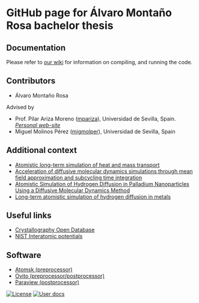 # GitHub page for Álvaro Montaño Rosa bachelor thesis

## Documentation

Please refer to [our wiki](https://github.com/migmolper/DMD/wiki) for information on compiling, and running the code. 

## Contributors 
* Álvaro Montaño Rosa

Advised by
* Prof. Pilar Ariza Moreno ([mpariza](https://github.com/mpariza)), Universidad de Sevilla, Spain. [*Personal web-site*](https://personal.us.es/mpariza/)
* Miguel Molinos Pérez ([migmolper](https://github.com/migmolper)), Universidad de Sevilla, Spain

## Additional context
- [Atomistic long-term simulation of heat and mass transport](https://www.sciencedirect.com/science/article/pii/S002250961400194X)
- [Acceleration of diffusive molecular dynamics simulations through mean field approximation and subcycling time integration](https://www.sciencedirect.com/science/article/pii/S0021999117306502)
- [Atomistic Simulation of Hydrogen Diffusion in Palladium Nanoparticles Using a Diffusive Molecular Dynamics Method](https://asmedigitalcollection.asme.org/IMECE/proceedings-abstract/IMECE2017/V009T12A026/261885)
- [Long-term atomistic simulation of hydrogen diffusion in metals](https://www.sciencedirect.com/science/article/pii/S0360319915001780)

## Useful links
* [Crystallography Open Database](http://www.crystallography.net/cod/search.html)
* [NIST Interatomic potentials](https://www.ctcms.nist.gov/potentials/)

## Software
* [Atomsk (preprocessor)](https://atomsk.univ-lille.fr)
* [Ovito (preprocessor/postprocessor)](https://www.ovito.org)
* [Paraview (postprocessor)](https://www.paraview.org)


[![License](https://img.shields.io/badge/license-MIT-blue.svg)](https://github.com/migmolper/DMD/blob/main/license.md)
[![User docs](https://img.shields.io/badge/user-docs-blue.svg)](https://github.com/migmolper/DMD/wiki)
<!---
[![CircleCI](https://circleci.com/gh/geomechanics/mpm.svg?style=svg)](https://circleci.com/gh/geomechanics/mpm)
[![codecov](https://codecov.io/gh/geomechanics/mpm/branch/master/graph/badge.svg)](https://codecov.io/gh/geomechanics/mpm)
[![](https://img.shields.io/github/issues-raw/geomechanics/mpm.svg)](https://github.com/geomechanics/mpm/issues)
[![Coverity](https://scan.coverity.com/projects/14389/badge.svg)](https://scan.coverity.com/projects/14389/badge.svg)
[![Language grade: C/C++](https://img.shields.io/lgtm/grade/cpp/g/cb-geo/mpm.svg?logo=lgtm&logoWidth=18)](https://lgtm.com/projects/g/cb-geo/mpm/context:cpp)
[![Project management](https://img.shields.io/badge/projects-view-ff69b4.svg)](https://github.com/geomechanics/mpm/projects/1)
-->

